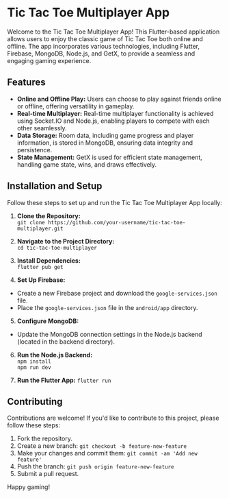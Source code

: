 # Tic Tac Toe Multiplayer App

Welcome to the Tic Tac Toe Multiplayer App! This Flutter-based application allows users to enjoy the classic game of Tic Tac Toe both online and offline. The app incorporates various technologies, including Flutter, Firebase, MongoDB, Node.js, and GetX, to provide a seamless and engaging gaming experience.

## Features
<!-- **Authentication:** Firebase authentication services are utilized for secure and easy user authentication.-->
- **Online and Offline Play:** Users can choose to play against friends online or offline, offering versatility in gameplay.
- **Real-time Multiplayer:** Real-time multiplayer functionality is achieved using Socket.IO and Node.js, enabling players to compete with each other seamlessly.
- **Data Storage:** Room data, including game progress and player information, is stored in MongoDB, ensuring data integrity and persistence.
- **State Management:** GetX is used for efficient state management, handling game state, wins, and draws effectively.

## Installation and Setup

Follow these steps to set up and run the Tic Tac Toe Multiplayer App locally:

1. **Clone the Repository:** <br/>
    ``git clone https://github.com/your-username/tic-tac-toe-multiplayer.git``


3. **Navigate to the Project Directory:**<br/>
   ``cd tic-tac-toe-multiplayer``


4. **Install Dependencies:**<br/>
    ``flutter pub get``


5. **Set Up Firebase:**
- Create a new Firebase project and download the `google-services.json` file.
- Place the `google-services.json` file in the `android/app` directory.

5. **Configure MongoDB:**
- Update the MongoDB connection settings in the Node.js backend (located in the backend directory).

6. **Run the Node.js Backend:**<br/>
``npm install``<br/>
``npm run dev``<br/>


7. **Run the Flutter App:**
``flutter run``


## Contributing

Contributions are welcome! If you'd like to contribute to this project, please follow these steps:
1. Fork the repository.
2. Create a new branch: `git checkout -b feature-new-feature`
3. Make your changes and commit them: `git commit -am 'Add new feature'`
4. Push the branch: `git push origin feature-new-feature`
5. Submit a pull request.


Happy gaming!
